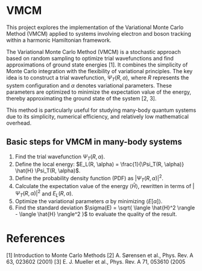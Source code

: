 # VMCM
This project explores the implementation of the Variational Monte Carlo Method (VMCM) applied to systems involving electron and boson tracking within a harmonic Hamiltonian framework.

The Variational Monte Carlo Method (VMCM) is a stochastic approach based on random sampling to optimize trial wavefunctions and find approximations of ground state energies [1]. It combines the simplicity of Monte Carlo integration with the flexibility of variational principles. The key idea is to construct a trial wavefunction, $\Psi_T(R, \alpha)$, where $R$ represents the system configuration and $\alpha$ denotes variational parameters. These parameters are optimized to minimize the expectation value of the energy, thereby approximating the ground state of the system [2, 3].

This method is particularly useful for studying many-body quantum systems due to its simplicity, numerical efficiency, and relatively low mathematical overhead.

## Basic steps for VMCM in many-body systems

1. Find the trial wavefunction $\Psi_T(R,\alpha)$.
2. Define the local energy: $E_L(R, \alpha) = \frac{1}{\Psi_T(R, \alpha)} \hat{H} \Psi_T(R, \alpha)$.
3. Define the probability density function (PDF) as $|\Psi_T(R, \alpha)|^2$.
4. Calculate the expectation value of the energy $\langle \hat{H} \rangle$, rewritten in terms of $|\Psi_T(R, \alpha)|^2$ and $E_L(R, \alpha)$.
5. Optimize the variational parameters $\alpha$ by minimizing $\langle E[\alpha] \rangle$.
6. Find the standard deviation $\sigma(E) = \sqrt{ \langle \hat{H}^2 \rangle - \langle \hat{H} \rangle^2 }$ to evaluate the quality of the result.

# References

[1] Introduction to Monte Carlo Methods
[2] A. Sørensen et al., Phys. Rev. A 63, 023602 (2001)
[3] E. J. Mueller et al., Phys. Rev. A 71, 053610 (2005




